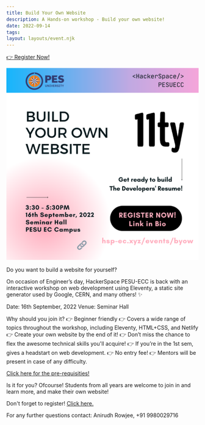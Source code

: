```yaml
---
title: Build Your Own Website
description: A Hands-on workshop - Build your own website!
date: 2022-09-14
tags:
layout: layouts/event.njk
---
```


<section class="p-index_links_link">
    <a href="https://forms.gle/iPs8d3agf5i9H1LEA" class="c-gradient-link"> 👉 Register Now! </a>
</section>

![](/static/images/byow/byow_poster_v5.png)

Do you want to build a website for yourself?

On occasion of Engineer’s day, HackerSpace PESU-ECC is back with an interactive workshop on web development using Eleventy, a static site generator used by Google, CERN, and many others! ✨

Date: 16th September, 2022
Venue: Seminar Hall

Why should you join it?
👉 Beginner friendly
👉 Covers a wide range of topics throughout the workshop, including Eleventy, HTML+CSS, and Netlify
👉 Create your own website by the end of it!
👉 Don’t miss the chance to flex the awesome technical skills you'll acquire!
👉 If you’re in the 1st sem, gives a headstart on web development.
👉 No entry fee!
👉 Mentors will be present in case of any difficulty.

[Click here for the pre-requisities!](https://saksham-11ty.netlify.app/posts/2022/prereqisite/)

Is it for you?
Ofcourse! Students from all years are welcome to join in and learn more, and make their own website!

Don't forget to register! [Click here.](https://tiy1l0l7c8l.typeform.com/to/ftfPjQbO)

For any further questions contact: Anirudh Rowjee, +91 9980029716

